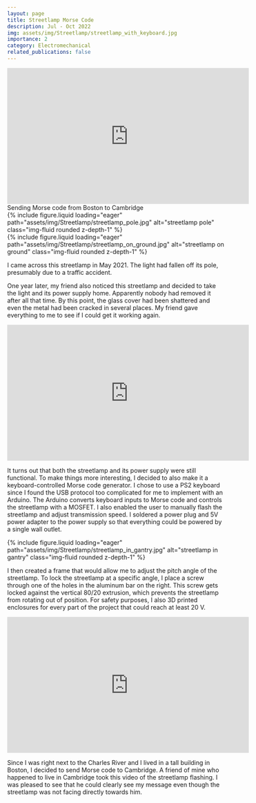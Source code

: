 ```yaml
---
layout: page
title: Streetlamp Morse Code
description: Jul - Oct 2022
img: assets/img/Streetlamp/streetlamp_with_keyboard.jpg
importance: 2
category: Electromechanical
related_publications: false
---
```



<div class="embed-responsive embed-responsive-16by9 mt-4 mb-3">
        <iframe width="560" height="315" src="https://www.youtube.com/embed/iNGPthv4JZo?si=fauM8jUu5rjjrKZS" title="YouTube video player" frameborder="0" allow="accelerometer; autoplay; clipboard-write; encrypted-media; gyroscope; picture-in-picture; web-share" referrerpolicy="strict-origin-when-cross-origin" allowfullscreen></iframe>
</div>
<div class="caption mt-0">
    Sending Morse code from Boston to Cambridge
</div>

<div class="row justify-content-center">
    <div class="col-sm-4 mt-3">
        {% include figure.liquid loading="eager" path="assets/img/Streetlamp/streetlamp_pole.jpg" alt="streetlamp pole" class="img-fluid rounded z-depth-1" %}
    </div>
    <div class="col-sm-8 mt-3">
        {% include figure.liquid loading="eager" path="assets/img/Streetlamp/streetlamp_on_ground.jpg" alt="streetlamp on ground" class="img-fluid rounded z-depth-1" %}
    </div>
</div>

I came across this streetlamp in May 2021. The light had fallen off its pole, presumably due to a traffic accident.

One year later, my friend also noticed this streetlamp and decided to take the light and its power supply home. Apparently nobody had removed it after all that time. By this point, the glass cover had been shattered and even the metal had been cracked in several places. My friend gave everything to me to see if I could get it working again.

<div class="embed-responsive embed-responsive-16by9 mt-4 mb-3">
    <iframe width="560" height="315" src="https://www.youtube.com/embed/KzbzEDha8AM?si=6B5xntwDHDOpEUr2" title="YouTube video player" frameborder="0" allow="accelerometer; autoplay; clipboard-write; encrypted-media; gyroscope; picture-in-picture; web-share" referrerpolicy="strict-origin-when-cross-origin" allowfullscreen></iframe>
</div>

It turns out that both the streetlamp and its power supply were still functional. To make things more interesting, I decided to also make it a keyboard-controlled Morse code generator. I chose to use a PS2 keyboard since I found the USB protocol too complicated for me to implement with an Arduino. The Arduino converts keyboard inputs to Morse code and controls the streetlamp with a MOSFET. I also enabled the user to manually flash the streetlamp and adjust transmission speed. I soldered a power plug and 5V power adapter to the power supply so that everything could be powered by a single wall outlet.

<div class="row justify-content-center mt-4">
    <div class="col-sm-6">
        {% include figure.liquid loading="eager" path="assets/img/Streetlamp/streetlamp_in_gantry.jpg" alt="streetlamp in gantry" class="img-fluid rounded z-depth-1" %}
    </div>
</div>

I then created a frame that would allow me to adjust the pitch angle of the streetlamp. To lock the streetlamp at a specific angle, I place a screw through one of the holes in the aluminum bar on the right. This screw gets locked against the vertical 80/20 extrusion, which prevents the streetlamp from rotating out of position. For safety purposes, I also 3D printed enclosures for every part of the project that could reach at least 20 V.

<div class="embed-responsive embed-responsive-16by9 mt-4 mb-3">
    <iframe width="560" height="315" src="https://www.youtube.com/embed/6-eLX4JNZW0?si=c_LJ8SttugNq9J-L" title="YouTube video player" frameborder="0" allow="accelerometer; autoplay; clipboard-write; encrypted-media; gyroscope; picture-in-picture; web-share" referrerpolicy="strict-origin-when-cross-origin" allowfullscreen></iframe>
</div>

Since I was right next to the Charles River and I lived in a tall building in Boston, I decided to send Morse code to Cambridge. A friend of mine who happened to live in Cambridge took this video of the streetlamp flashing. I was pleased to see that he could clearly see my message even though the streetlamp was not facing directly towards him.
